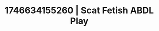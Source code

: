 ---
categories:
- Erotic surprise
- Kinky dreams
- AI-generated
- Sultry laughter
- Wet skin
- Erotic escapism
- ASMR
- Cosplay
image: /assets/images/1746634155260.jpg
layout: post
seo:
  description: Featured content with artistic Scat Fetish, ABDL Play. HD images available.
  keywords: Scat Fetish, ABDL Play
  og_image: /assets/images/1746634155260.jpg
  schema_type: VisualArtwork
tags:
- ABDL Play
- '#1746634155260'
- Scat Fetish
title: 1746634155260 | Scat Fetish ABDL Play
---